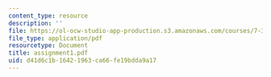 ```yaml
---
content_type: resource
description: ''
file: https://ol-ocw-studio-app-production.s3.amazonaws.com/courses/7-340-ubiquitination-the-proteasome-and-human-disease-fall-2004/d41d6c1b16421963ca66fe19bdda9a17_assignment1.pdf
file_type: application/pdf
resourcetype: Document
title: assignment1.pdf
uid: d41d6c1b-1642-1963-ca66-fe19bdda9a17
---
```

